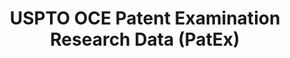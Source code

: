---
bigquery: https://console.cloud.google.com/bigquery?p=patents-public-data&d=uspto_oce_pair&page=dataset
citation: 'Graham, S. Marco, A., and Miller, A. (2015). “The USPTO Patent Examination
  Research Dataset: A Window on the Process of Patent Examination.”'
contributors: Graham, S. Marco, A., Miller, A.
cost: None
description: The latest version of PatEx (referred to below as the 2020 release) contains
  detailed information on nearly 11.9 million publicly-viewable provisional and non-provisional
  patent applications to the USPTO and over 4.6 million Patent Cooperation Treaty
  (PCT) applications. It is based on data that OCE downloaded from the Patent Examination
  Data System (PEDS) in April, 2021. The PEDS data are sourced from Public PAIR. The
  first time that OCE used PEDS as the basis of PatEx was for the 2019 release. We
  took the PEDS data and organized it into the familiar PatEx data files, which are
  based on the organization of the Public PAIR portal. The data files include information
  on each application’s characteristics, prosecution history, continuation history,
  claims of foreign priority, patent term adjustment history, publication history,
  and correspondence address information.
documentation: 'For the 2019 and later releases, new technical documentation is available
  https://www.uspto.gov/sites/default/files/documents/PatEx-2019-Technical-Doc.pdf


  A document describing the 2014-2017 data sets is available and can be cited as:
  Graham, Stuart J.H. and Marco, Alan C. and Miller, Richard, The USPTO Patent Examination
  Research Dataset: A Window on the Process of Patent Examination (November 30, 2015).
  Available at SSRN: https://ssrn.com/abstract=2702637.'
last_edit: Mon, 04 Apr 2022 19:06:22 GMT
location: https://www.uspto.gov/ip-policy/economic-research/research-datasets/patent-examination-research-dataset-public-pair
maintained_by: EconomicsData@uspto.gov
related_publications: https://ssrn.com/abstract=29956744, https://ssrn.com/abstract=2702637
schema_fields: '[''appl_status_date'', ''uspc_subclass'', ''atty_docket_number'',
  ''wipo_pub_date'', ''wipo_pub_number'', ''continuation_type'', ''parent_application_number'',
  ''application_number_pair'', ''inventor_country_code'', ''parent_country'', ''patent_number'',
  ''aia_first_to_file'', ''examiner_id'', ''disposal_type'', ''correspondence_street_line_1'',
  ''correspondence_name_line_1'', ''sequence_number'', ''small_entity_indicator'',
  ''abandon_date'', ''earliest_pgpub_number'', ''file_location'', ''event_code'',
  ''status_code'', ''correspondence_name_line_2'', ''inventor_country_name'', ''application_number'',
  ''inventor_rank'', ''correspondence_city'', ''confirm_number'', ''child_application_number'',
  ''parent_country_code'', ''inventor_name_last'', ''invention_title'', ''application_type'',
  ''correspondence_postal_code'', ''parent_filing_date'', ''earliest_pgpub_date'',
  ''child_filing_date'', ''correspondence_region_name'', ''patent_issue_date'', ''correspondence_country_code'',
  ''event_description'', ''recorded_date'', ''examiner_name_last'', ''file_location_date'',
  ''correspondence_street_line_2'', ''appl_status_code'', ''foreign_parent_date'',
  ''correspondence_region_code'', ''examiner_name_first'', ''inventor_address_type'',
  ''invention_subject_matter'', ''foreign_parent_id'', ''status_description'', ''uspc_class'',
  ''correspondence_country_name'', ''inventor_name_first'', ''inventor_name_middle'',
  ''examiner_art_unit'', ''inventor_region_code'', ''filing_date'', ''customer_number'',
  ''examiner_name_middle'']'
shortname: patex
tags:
- patents
- legal
- history
terms_of_use: 'USPTO’s online databases are not designed or intended to be a source
  for bulk downloads of USPTO data when accessed through the website’s interfaces.
  Individuals, companies, IP addresses, or blocks of IP addresses who, in effect,
  deny or decrease service by generating unusually high numbers of database accesses
  (searches, pages, or hits), whether generated manually or in an automated fashion,
  may be denied access to USPTO servers without notice.


  Bulk data products may be separately obtained from the USPTO, either for free or
  at the cost of dissemination. For details, see information on Electronic Bulk Data
  Products: https://www.uspto.gov/learning-and-resources/electronic-bulk-data-products'
title: USPTO OCE Patent Examination Research Data (PatEx)
uuid: 4342caa7-23af-420c-b2f6-6088f133df6a
---